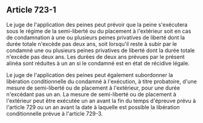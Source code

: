 Article 723-1
----
Le juge de l'application des peines peut prévoir que la peine s'exécutera sous
le régime de la semi-liberté ou du placement à l'extérieur soit en cas de
condamnation à une ou plusieurs peines privatives de liberté dont la durée
totale n'excède pas deux ans, soit lorsqu'il reste à subir par le condamné une
ou plusieurs peines privatives de liberté dont la durée totale n'excède pas deux
ans. Les durées de deux ans prévues par le présent alinéa sont réduites à un an
si le condamné est en état de récidive légale.

Le juge de l'application des peines peut également subordonner la libération
conditionnelle du condamné à l'exécution, à titre probatoire, d'une mesure de
semi-liberté ou de placement à l'extérieur, pour une durée n'excédant pas un an.
La mesure de semi-liberté ou de placement à l'extérieur peut être exécutée un an
avant la fin du temps d'épreuve prévu à l'article 729 ou un an avant la date à
laquelle est possible la libération conditionnelle prévue à l'article 729-3.
